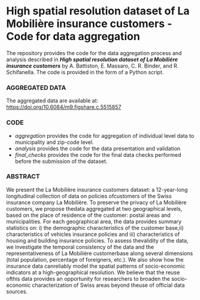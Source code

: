 # High spatial resolution dataset of La Mobilière insurance customers - Code for data aggregation
The repository provides the code for the data aggregation process and analysis described in **_High spatial resolution dataset of La Mobilière insurance customers_** by A. Battiston, E. Massaro, C. R. Binder, and R. Schifanella. 
The code is provided in the form of a Python script.

### AGGREGATED DATA

The aggregated data are available at: https://doi.org/10.6084/m9.figshare.c.5515857

### CODE
- *aggregation* provides the code for aggregation of individual level data to municipality and zip-code level.
- *analysis* provides the code for the data presentation and validation
- *final_checks* provides the code for the final data checks performed before the submission of the dataset.

### ABSTRACT
We present the La Mobilière insurance customers dataset: a 12-year-long longitudinal collection of data on policies ofcustomers of the Swiss insurance company La Mobilière. 
To preserve the privacy of La Mobilière customers, we propose thedata aggregated at two geographical levels, based on the place of residence of the customer: postal areas and municipalities.
For each geographical area, the data provides summary statistics on: i) the demographic characteristics of the customer base,ii) characteristics of vehicles insurance policies and iii) characteristics of housing and building insurance policies. 
To assess thevalidity of the data, we investigate the temporal consistency of the data and the representativeness of La Mobilière customerbase along several dimensions (total population, percentage of foreigners, etc.). We also show how the insurance data canreliably model the spatial patterns of socio-economic indicators at a high-geographical resolution. 
We believe that the reuse ofthis data provides an opportunity for researchers to broaden the socio-economic characterization of Swiss areas beyond theuse of official data sources.
